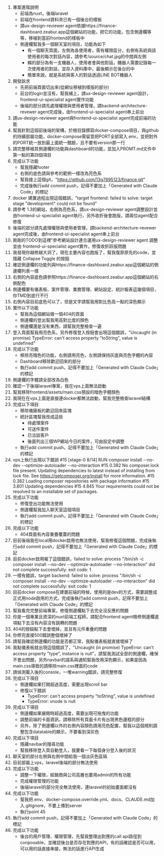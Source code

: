 1. 專案進階說明
    - 前端為nuxt，後端laravel
    - 前端在frontend資料夾已有一個後台的樣板
    - 請ux-design-reviewer agent依據https://finance-dashboard.zeabur.app這個網站的功能，把它的功能，包含側邊欄等等，移植到當前frontend的樣板中
    - 側邊欄幫我多一個聊天室的項目，功能為如下
        * 有一個聊天頁面，左側為各使用者，需有權限區分，右側有系統與該使用者的每次對話內容，請參考/source/chat.jpg的中間與左側
        * 賴的部分為有一支機器人，使用者會與他對話，機器人需要記錄每一次使用者的對話，並存入資料庫中，最後顯示在後台的中
        * 簡單來說，就是系統與客人的對話透過LINE BOT機器人
2. 開發訴求
    - 先把前端頁面切出來(從網址移植到樣版的部分)
    - 前台的login並沒有，幫我補上，請ux-design-reviewer agent設計，frontend-ui-specialist agent實作功能
    - 後端的部分請先處理權限與使用者管理，請backend-architecture-revewer agent完成後，由frontend-ui-specialist agent串上前台
3. 請ux-design-reviewer agent與frontend-ui-specialist agent完成前端的功能
4. 幫我針對這個前後端的架構，於根目錄撰寫docker-compose項目，與github的持續部屬功能，docker-compose需留意把PORT全部寫入.env，並把對外的PORT統一放到最上面統一館臉，且不要有version那一行
5. 請完整移植其側邊欄的功能與dashboard的功能，並加入PROMT.md文件中第一點的第四個項目
6. 完成以下功能
    - 幫我隱藏footer
    - 右側的底色請與參考的範例一樣改為亮色系
    - 幫我接上這個git，"https://github.com/13g7895123/finance.git"
    - 完成後執行add commit push，記得不要加上「Generated with Claude Code」的標記
7. docker 建置過程出現這個錯誤，"target frontend: failed to solve: target stage "development" could not be found"
8. 請參考 1.3的網站，右側為亮色系，請ux-design-reviewer agent調整設計並由frontend-ui-specialist agent執行，另外收折後會跑版，請兩位agent配合修復
9. 後端的部分請先處理權限與使用者管理，請backend-architecture-revewer agent完成後，由frontend-ui-specialist agent串上前台
10. 剛剛的TODO到這裡"參考網站設計連合運用ux-design-reviewer agent 調整並由 frontend-ui-specialist agent實作，修復收折跃版問題
11. 我發現你越修越大洞了，現在主要內容也跑版了，幫我復原原先的code，並隱藏 Collapse Toggle 的按鈕
12. 確認側邊欄的功能列與https://finance-dashboard.zeabur.app這個網站的側邊欄列表一樣
13. 右側的內容底色請參照https://finance-dashboard.zeabur.app這個網站的右側配色
14. 側邊欄要有儀表板、案件管理、業務管理、網站設定、統計報表這幾個項目，你TMD到底行不行
15. 右側內容目前底色可以了，但是文字請幫我用對比色高一點的深色顯示
16. 實作以下功能
    - 幫我為這個網站做一個404的頁面
    - 側邊欄的登出幫我用高對比度的顏色
    - 側邊欄還是沒有東西，請幫我完整檢查一遍
17. 登入頁面幫我用亮色系，另外修復登入按鈕會出現這個錯誤，"Uncaught (in promise) TypeError: can't access property "toString", value is undefined"
18. 完成以下功能
    - 移除亮暗色的功能，右側請用亮色，左側請保持灰底與亮色字體的內容
    - Dashboard移除歡迎回來的部分
    - 執行add commit push，記得不要加上「Generated with Claude Code」的標記
19. 側邊欄的字體請全部改為白色
20. 確認一下後端laravel專案，我在vps上面無法啟動
21. 幫我移除frontend/assets/main.css預設的暗色字體顏色
22. 我現在在vps上面是直接連docker都無法啟動，幫我完整檢查laravel結構
23. 完成以下項目
    - 移除儀錶板的歡迎回來區塊
    - 統計區塊幫我改成這些
        * 待處理案件
        * 可送件案件
        * 已洽談客戶
        * 後面列出三個WP網站今日的案件，可由設定中調整
    - 執行add commit push，記得不要加上「Generated with Claude Code」的標記
24. vps上執行出現以下錯誤
    #15 [stage-0  8/14] RUN composer install --no-dev --optimize-autoloader --no-interaction
    #15 0.382 No composer.lock file present. Updating dependencies to latest instead of installing from lock file. See https://getcomposer.org/install for more information.
    #15 0.382 Loading composer repositories with package information
    #15 3.801 Updating dependencies
    #15 4.845 Your requirements could not be resolved to an installable set of packages.
25. 完成以下功能
    - 修復登出功能無法使用
    - 側邊欄幫我加入聊天室這個項目
    - 執行add commit push，記得不要加上「Generated with Claude Code」的標記
26. 完成以下功能
    - 404頁面有內容重疊覆蓋的問題
27. 目前後端我在local用docker啟用也無法使用，幫我修復這個問題，完成後執行add commit push，記得不要加上「Generated with Claude Code」的標記
28. 目前docker啟用報了這個錯誤，failed to solve: process "/bin/sh -c composer install --no-dev --optimize-autoloader --no-interaction" did not complete successfully: exit code: 1
29. 一樣有錯誤，target backend: failed to solve: process "/bin/sh -c composer install --no-dev --optimize-autoloader --no-interaction" did not complete successfully: exit code: 1
30. 目前docker compose在建置前端的時候，使用的是dev的方式，需要調整成正式用node啟用的方式，完成後執行add commit push，記得不要加上「Generated with Claude Code」的標記
31. 幫我看完完整前端專案，修復側邊欄點下去完全沒反應的問題
32. 你是一個專業且資深的nuxt前端工程師，請配合frontend agent檢修側邊欄選項點下去沒有內容沒有跳轉的問題
33. 404的按鈕點下去會壞掉，並且有元件重疊的問題
34. 你修完直接500錯誤整個壞掉了
35. 請幫我確認側邊欄的功能是否都正常，我點儀表板就直接壞掉了
36. 我點儀表板就出現這個錯誤了，"Uncaught (in promise) TypeError: can't access property "type", instance is null"，請幫我測試全部的側邊欄，確保不會出問題，另外navbar的語系與通知幫我改用深色顯示，如果是因為main.css導致的請移除main.css裡面的code
37. 請偵測載入後的console，一堆warning錯誤，請完整修復
38. 完成以下項目
    - 側邊欄如果打開超過高度，需要出現scroll bar
    - 修復以下錯誤
        * TypeError: can't access property "toString", value is undefined
        * TypeError: vnode is null
39. 完成以下項目
    - 側邊欄如果展開時超過高度，需要出現可拖曳的功能
    - 調整前端的卡面資訊，請移除所有頁面卡片有出現黑色邊框的部分
    - 另外，除了側邊欄以外的右側內容顏色請用亮色配置，幫我以這個規則調整包含datatable的顯示，不要看到深灰色
40. 完成以下項目
    - 隱藏navbar的搜尋功能
    - 幫我移除登入頁自動登入，我要看一下每個身分登入後的狀況
41. 聊天室的部分左側與右側中間給我一個淡灰色區隔
42. 目前部屬上vps，laravel後端的部分無法使用
43. 完成以下功能
    - 調整一下權限，經銷商與公司高層也要用admin的所有功能
    - 完成權限管理的功能
    - 後端laravel的部分完全無法使用，連laravel的初始畫面都沒有
44. 完成以下功能
    - 幫我把.env、docker-compose.override.yml、docs、CLAUDE.md加入.gitignore，不要上傳到server
    - 執行point 45
45. 執行add commit push，記得不要加上「Generated with Claude Code」的標記
46. 完成以下功能
    - 後台的用戶管理、權限管理，先幫我整理出對應的call api路徑到conposable，並確認後台是否存在對應的API，有的話確認是否可以用，可以用的話直接串接，無法的話進行API生成
